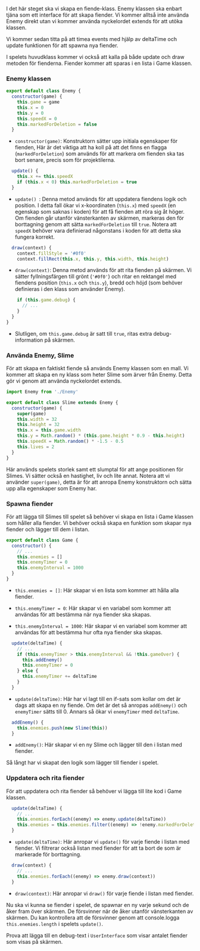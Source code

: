 I det här steget ska vi skapa en fiende-klass. Enemy klassen ska enbart tjäna som ett interface för att skapa fiender. Vi kommer alltså inte använda Enemy direkt utan vi kommer använda nyckelordet extends för att utöka klassen.

Vi kommer sedan titta på att timea events med hjälp av deltaTime och update funktionen för att spawna nya fiender.

I spelets huvudklass kommer vi också att kalla på både update och draw metoden för fienderna. Fiender kommer att sparas i en lista i Game klassen.

### Enemy klassen

```javascript
export default class Enemy {
  constructor(game) {
    this.game = game
    this.x = 0
    this.y = 0
    this.speedX = 0
    this.markedForDeletion = false
  }
```

- `constructor(game)`: Konstruktorn sätter upp initiala egenskaper för fienden, Här är det viktiga att ha koll på att det finns en flagga (`markedForDeletion`) som används för att markera om fienden ska tas bort senare, precis som för projektilerna.

```javascript
  update() {
    this.x += this.speedX
    if (this.x < 0) this.markedForDeletion = true
  }
```

- `update() `: Denna metod används för att uppdatera fiendens logik och position. I detta fall ökar vi x-koordinaten (`this.x`) med `speedX` (en egenskap som saknas i koden) för att få fienden att röra sig åt höger. Om fienden går utanför vänsterkanten av skärmen, markeras den för borttagning genom att sätta `markedForDeletion` till `true`. Notera att `speedX` behöver vara definierad någonstans i koden för att detta ska fungera korrekt.

```javascript
  draw(context) {
    context.fillStyle = '#0f0'
    context.fillRect(this.x, this.y, this.width, this.height)
```

- `draw(context)`: Denna metod används för att rita fienden på skärmen. Vi sätter fyllningsfärgen till grönt (`'#0f0'`) och ritar en rektangel med fiendens position (`this.x` och `this.y`), bredd och höjd (som behöver definieras i den klass som använder Enemy).

```javascript
    if (this.game.debug) {
      // ...
    }
  }
}
```

- Slutligen, om `this.game.debug` är satt till `true`, ritas extra debug-information på skärmen.

### Använda Enemy, Slime

För att skapa en faktiskt fiende så används Enemy klassen som en mall. Vi kommer att skapa en ny klass som heter Slime som ärver från Enemy. Detta gör vi genom att använda nyckelordet extends.

```javascript
import Enemy from './Enemy'

export default class Slime extends Enemy {
  constructor(game) {
    super(game)
    this.width = 32
    this.height = 32
    this.x = this.game.width
    this.y = Math.random() * (this.game.height * 0.9 - this.height)
    this.speedX = Math.random() * -1.5 - 0.5
    this.lives = 2
  }
}
```

Här används spelets storlek samt ett slumptal för att ange positionen för Slimes. Vi sätter också en hastighet, liv och lite annat.
Notera att vi använder `super(game)`, detta är för att anropa Enemy konstruktorn och sätta upp alla egenskaper som Enemy har.

### Spawna fiender

För att lägga till Slimes till spelet så behöver vi skapa en lista i Game klassen som håller alla fiender. Vi behöver också skapa en funktion som skapar nya fiender och lägger till dem i listan.

```javascript
export default class Game {
  constructor() {
    // ...
    this.enemies = []
    this.enemyTimer = 0
    this.enemyInterval = 1000
  }
}
```

- `this.enemies = []`: Här skapar vi en lista som kommer att hålla alla fiender.

- `this.enemyTimer = 0`: Här skapar vi en variabel som kommer att användas för att bestämma när nya fiender ska skapas.

- `this.enemyInterval = 1000`: Här skapar vi en variabel som kommer att användas för att bestämma hur ofta nya fiender ska skapas.

```javascript
  update(deltaTime) {
    // ...
    if (this.enemyTimer > this.enemyInterval && !this.gameOver) {
      this.addEnemy()
      this.enemyTimer = 0
    } else {
      this.enemyTimer += deltaTime
    }
  }
```

- `update(deltaTime)`: Här har vi lagt till en if-sats som kollar om det är dags att skapa en ny fiende. Om det är det så anropas `addEnemy()` och `enemyTimer` sätts till 0. Annars så ökar vi `enemyTimer` med `deltaTime`.

```javascript
  addEnemy() {
    this.enemies.push(new Slime(this))
  }
```

- `addEnemy()`: Här skapar vi en ny Slime och lägger till den i listan med fiender.

Så långt har vi skapat den logik som lägger till fiender i spelet.


### Uppdatera och rita fiender

För att uppdatera och rita fiender så behöver vi lägga till lite kod i Game klassen.

```javascript
  update(deltaTime) {
    // ...
    this.enemies.forEach((enemy) => enemy.update(deltaTime))
    this.enemies = this.enemies.filter((enemy) => !enemy.markedForDeletion)
  }
```

- `update(deltaTime)`: Här anropar vi `update()` för varje fiende i listan med fiender. Vi filtrerar också listan med fiender för att ta bort de som är markerade för borttagning.

```javascript
  draw(context) {
    // ...
    this.enemies.forEach((enemy) => enemy.draw(context))
  }
```

- `draw(context)`: Här anropar vi `draw()` för varje fiende i listan med fiender.

Nu ska vi kunna se fiender i spelet, de spawnar en ny varje sekund och de åker fram över skärmen. De försvinner när de åker utanför vänsterkanten av skärmen. Du kan kontrollera att de försvinner genom att console.logga `this.enemies.length` i spelets `update()`.

Prova att lägga till en debug-text i `UserInterface` som visar antalet fiender som visas på skärmen.